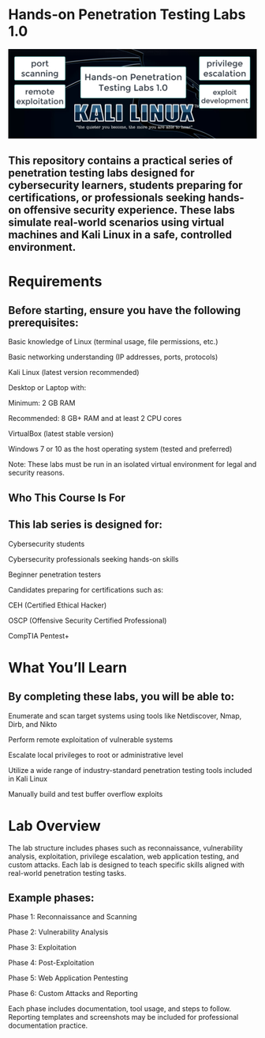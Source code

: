 # Hands-on Penetration Testing Labs 1.0

![Lab Screenshot](https://github.com/mchyasn/Hands-on-Penetration-Testing-Labs-1.0/blob/main/ScreenShots/Screenshot%202025-06-28%20100735.png?raw=true)

## This repository contains a practical series of penetration testing labs designed for cybersecurity learners, students preparing for certifications, or professionals seeking hands-on offensive security experience. These labs simulate real-world scenarios using virtual machines and Kali Linux in a safe, controlled environment.


# Requirements

## Before starting, ensure you have the following prerequisites:

Basic knowledge of Linux (terminal usage, file permissions, etc.)

Basic networking understanding (IP addresses, ports, protocols)

Kali Linux (latest version recommended)

Desktop or Laptop with:

Minimum: 2 GB RAM

Recommended: 8 GB+ RAM and at least 2 CPU cores

VirtualBox (latest stable version)

Windows 7 or 10 as the host operating system (tested and preferred)

Note: These labs must be run in an isolated virtual environment for legal and security reasons.

## Who This Course Is For

## This lab series is designed for:

Cybersecurity students

Cybersecurity professionals seeking hands-on skills

Beginner penetration testers

Candidates preparing for certifications such as:

CEH (Certified Ethical Hacker)

OSCP (Offensive Security Certified Professional)

CompTIA Pentest+

# What You’ll Learn

## By completing these labs, you will be able to:

Enumerate and scan target systems using tools like Netdiscover, Nmap, Dirb, and Nikto

Perform remote exploitation of vulnerable systems

Escalate local privileges to root or administrative level

Utilize a wide range of industry-standard penetration testing tools included in Kali Linux

Manually build and test buffer overflow exploits

# Lab Overview

The lab structure includes phases such as reconnaissance, vulnerability analysis, exploitation, privilege escalation, web application testing, and custom attacks. Each lab is designed to teach specific skills aligned with real-world penetration testing tasks.

## Example phases:

Phase 1: Reconnaissance and Scanning

Phase 2: Vulnerability Analysis

Phase 3: Exploitation

Phase 4: Post-Exploitation

Phase 5: Web Application Pentesting

Phase 6: Custom Attacks and Reporting


Each phase includes documentation, tool usage, and steps to follow. Reporting templates and screenshots may be included for professional documentation practice.
